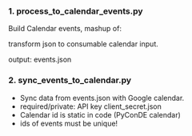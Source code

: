 ### 1. process_to_calendar_events.py

Build Calendar events, mashup of:

transform json to consumable calendar input.
    
output: events.json

### 2. sync_events_to_calendar.py

* Sync data from events.json with Google calendar.
* required/private: API key client_secret.json
* Calendar id is static in code (PyConDE calendar)
* ids of events must be unique!
